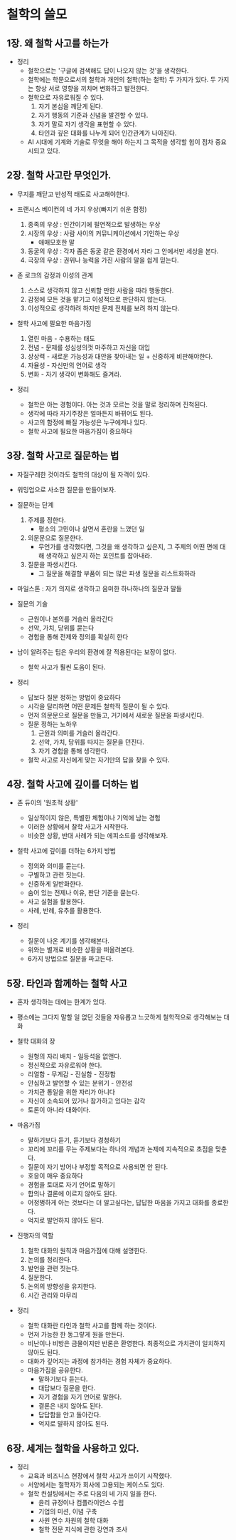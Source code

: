 # 철학의 쓸모
## 1장. 왜 철학 사고를 하는가

- 정리
    - 철학으로는 '구글에 검색해도 답이 나오지 않는 것'을 생각한다.
    - 철학에는 학문으로서의 철학과 개인의 철학(하는 철학) 두 가지가 있다. 두 가지는 항상 서로 영향을 끼치며 변화하고 발전한다.
    - 철학으로 자유로워질 수 있다.
        1. 자기 본심을 깨닫게 된다.
        2. 자기 행동의 기준과 신념을 발견할 수 있다.
        3. 자기 말로 자기 생각을 표현할 수 있다.
        4. 타인과 깊은 대화를 나누게 되어 인간관계가 나아진다.
    - AI 시대에 기계와 기술로 무엇을 해야 하는지 그 목적을 생각할 힘이 점차 중요시되고 있다.

## 2장. 철학 사고란 무엇인가.
- 무지를 깨닫고 반성적 태도로 사고해야한다.

- 프랜시스 베이컨의 네 가지 우상(빠지기 쉬운 함정)
    1. 종족의 우상 : 인간이기에 필연적으로 발생하는 우상
    2. 시장의 우상 : 사람 사이의 커뮤니케이션에서 기인하는 우상
        - 애매모호한 말
    3. 동굴의 우상 : 각자 좁은 동굴 같은 환경에서 자라 그 안에서만 세상을 본다.
    4. 극장의 우상 : 권위나 능력을 가진 사람의 말을 쉽게 믿는다.

- 존 로크의 감정과 이성의 관계
    1. 스스로 생각하지 않고 신뢰할 만한 사람을 따라 행동한다.
    2. 감정에 모든 것을 맡기고 이성적으로 판단하지 않는다.
    3. 이성적으로 생각하려 하지만 문제 전체를 보려 하지 않는다.

- 철학 사고에 필요한 마음가짐
    1. 열린 마음 - 수용하는 태도
    2. 전념 - 문제를 성심성의껏 마주하고 자신을 대입
    3. 상상력 - 새로운 가능성과 대안을 찾아내는 일 + 신중하게 비판해야한다.
    4. 자율성 - 자신만의 언어로 생각
    5. 변화 - 자기 생각이 변화해도 즐겨라.

- 정리
    - 철학은 아는 경험이다. 아는 것과 모르는 것을 말로 정리하며 진척된다.
    - 생각에 따라 자기주장은 얼마든지 바뀌어도 된다.
    - 사고의 함정에 빠질 가능성은 누구에게나 있다.
    - 철학 사고에 필요한 마음가짐이 중요하다

## 3장. 철학 사고로 질문하는 법
- 자질구레한 것이라도 철학의 대상이 될 자격이 있다.
- 워밍업으로 사소한 질문을 만들어보자.

- 질문하는 단계
    1. 주제를 정한다.
        - 평소의 고민이나 살면서 혼란을 느꼈던 일
    2. 의문문으로 질문한다.
        - 무언가를 생각했다면, 그것을 왜 생각하고 싶은지, 그 주제의 어떤 면에 대해 생각하고 싶은지 하는 포인트를 잡아내라.
    3. 질문을 파생시킨다.
        - 그 질문을 해결할 부품이 되는 많은 파생 질문을 리스트화하라

- 마일스톤 : 자기 의지로 생각하고 음미한 하나하나의 질문과 말들

- 질문의 기술
    - 근원이나 본의를 거슬러 올라간다
    - 선악, 가치, 당위를 묻는다
    - 경험을 통해 전제와 정의를 확실히 한다

- 남이 알려주는 팁은 우리의 환경에 잘 적용된다는 보장이 없다.
    - 철학 사고가 훨씬 도움이 된다.

- 정리
    - 답보다 질문 정하는 방법이 중요하다
    - 시각을 달리하면 어떤 문제든 철학적 질문이 될 수 있다.
    - 먼저 의문문으로 질문을 만들고, 거기에서 새로운 질문을 파생시킨다.
    - 질문 정하는 노하우
        1. 근원과 의미를 거슬러 올라간다.
        2. 선악, 가치, 당위를 따지는 질문을 던진다.
        3. 자기 경험을 통해 생각한다.
    - 철학 사고로 자신에게 맞는 자기만의 답을 찾을 수 있다.


## 4장. 철학 사고에 깊이를 더하는 법
- 존 듀이의 '원초적 상황'
    - 일상적이지 않은, 특별한 체험이나 기억에 남는 경험
    - 이러한 상황에서 찰학 사고가 시작한다.
    - 비슷한 상황, 반대 사례가 되는 에피소드를 생각해보자.

- 철학 사고에 깊이를 더하는 6가지 방법
    - 정의와 의미를 묻는다.
    - 구별하고 관련 짓는다.
    - 신중하게 일반화한다.
    - 숨어 있는 전제나 이유, 판단 기준을 묻는다.
    - 사고 실험을 활용한다.
    - 사례, 반례, 유추를 활용한다.

- 정리
    - 질문이 나온 계기를 생각해본다.
    - 위와는 별개로 비슷한 상황을 떠올려본다.
    - 6가지 방법으로 질문을 파고든다.


## 5장. 타인과 함께하는 철학 사고
- 혼자 생각하는 데에는 한계가 있다.

- 평소에는 그다지 말할 일 없던 것들을 자유롭고 느긋하게 철학적으로 생각해보는 대화

- 철학 대화의 장
    - 원형의 자리 배치 - 일등석을 없앤다.
    - 정신적으로 자유로워야 한다.
    - 리얼함 - 무게감 - 진실함 - 진정함
    - 안심하고 발언할 수 있는 분위기 - 안전성
    - 가치관 통일을 위한 자리가 아니다
    - 자신이 소속되어 있거나 참가하고 있다는 감각
    - 토론이 아니라 대화이다.

- 마음가짐
    - 말하기보다 듣기, 듣기보다 경청하기
    - 꼬리에 꼬리를 무는 주제보다는 하나의 개념과 논제에 지속적으로 초점을 맞춘다.
    - 질문이 자기 방어나 부정할 목적으로 사용되면 안 된다.
    - 호응이 매우 중요하다
    - 경험을 토대로 자기 언어로 말하기
    - 합의나 결론에 이르지 않아도 된다.
    - 어정쩡하게 아는 것보다는 더 알고싶다는, 답답한 마음을 가지고 대화를 종료한다.
    - 억지로 발언하지 않아도 된다.

- 진행자의 역할
    1. 철학 대화의 원칙과 마음가짐에 대해 설명한다.
    2. 논의를 정리한다.
    3. 발언을 관련 짓는다.
    4. 질문한다.
    5. 논의의 방향성을 유지한다.
    6. 시간 관리와 마무리

- 정리
    - 철학 대화란 타인과 철학 사고를 함께 하는 것이다.
    - 먼저 가능한 한 동그랗게 원을 만든다.
    - 비난이나 비방은 금물이지만 반론은 환영한다. 최종적으로 가치관이 일치하지 않아도 된다.
    - 대화가 깊어지는 과정에 참가하는 경험 자체가 중요하다.
    - 마음가짐을 공유한다.
        - 말하기보다 듣는다.
        - 대답보다 질문을 한다.
        - 자기 경험을 자기 언어로 말한다.
        - 결론은 내지 않아도 된다.
        - 답답함을 안고 돌아간다.
        - 억지로 말하지 않아도 된다.

## 6장. 세계는 철학을 사용하고 있다.
- 정리
    - 교육과 비즈니스 현장에서 철학 사고가 쓰이기 시작했다.
    - 서양에서는 철학자가 회사에 고용되는 케이스도 있다.
    - 철학 컨설팅에서는 주로 다음의 네 가지 일을 한다.
        - 윤리 규정이나 컴플라이언스 수립
        - 기업의 미션, 이념 구축
        - 사원 연수 차원의 철학 대화
        - 철학 전문 지식에 관한 강연과 조사